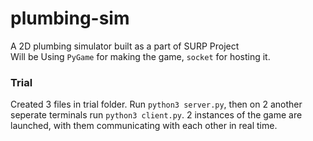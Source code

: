 # plumbing-sim
A 2D plumbing simulator built as a part of SURP Project     
Will be Using `PyGame` for making the game, `socket` for hosting it.

### Trial   
Created 3 files in trial folder. Run `python3 server.py`, then on 2 another seperate terminals run `python3 client.py`. 2 instances of the game are launched, with them communicating with each other in real time.